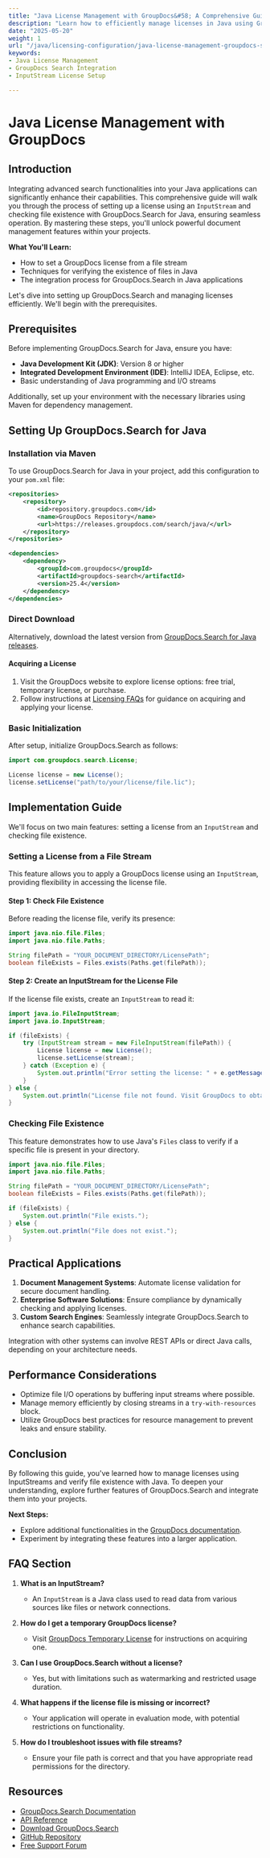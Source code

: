 ```yaml
---
title: "Java License Management with GroupDocs&#58; A Comprehensive Guide to Integration and Configuration"
description: "Learn how to efficiently manage licenses in Java using GroupDocs.Search, including setting up via InputStream and verifying file existence."
date: "2025-05-20"
weight: 1
url: "/java/licensing-configuration/java-license-management-groupdocs-search-setup/"
keywords:
- Java License Management
- GroupDocs Search Integration
- InputStream License Setup

---
```



# Java License Management with GroupDocs

## Introduction

Integrating advanced search functionalities into your Java applications can significantly enhance their capabilities. This comprehensive guide will walk you through the process of setting up a license using an `InputStream` and checking file existence with GroupDocs.Search for Java, ensuring seamless operation. By mastering these steps, you'll unlock powerful document management features within your projects.

**What You'll Learn:**
- How to set a GroupDocs license from a file stream
- Techniques for verifying the existence of files in Java
- The integration process for GroupDocs.Search in Java applications

Let's dive into setting up GroupDocs.Search and managing licenses efficiently. We'll begin with the prerequisites.

## Prerequisites

Before implementing GroupDocs.Search for Java, ensure you have:
- **Java Development Kit (JDK)**: Version 8 or higher
- **Integrated Development Environment (IDE)**: IntelliJ IDEA, Eclipse, etc.
- Basic understanding of Java programming and I/O streams

Additionally, set up your environment with the necessary libraries using Maven for dependency management.

## Setting Up GroupDocs.Search for Java

### Installation via Maven

To use GroupDocs.Search for Java in your project, add this configuration to your `pom.xml` file:

```xml
<repositories>
    <repository>
        <id>repository.groupdocs.com</id>
        <name>GroupDocs Repository</name>
        <url>https://releases.groupdocs.com/search/java/</url>
    </repository>
</repositories>

<dependencies>
    <dependency>
        <groupId>com.groupdocs</groupId>
        <artifactId>groupdocs-search</artifactId>
        <version>25.4</version>
    </dependency>
</dependencies>
```

### Direct Download

Alternatively, download the latest version from [GroupDocs.Search for Java releases](https://releases.groupdocs.com/search/java/).

#### Acquiring a License
1. Visit the GroupDocs website to explore license options: free trial, temporary license, or purchase.
2. Follow instructions at [Licensing FAQs](https://purchase.groupdocs.com/faqs/licensing) for guidance on acquiring and applying your license.

### Basic Initialization

After setup, initialize GroupDocs.Search as follows:

```java
import com.groupdocs.search.License;

License license = new License();
license.setLicense("path/to/your/license/file.lic");
```

## Implementation Guide

We'll focus on two main features: setting a license from an `InputStream` and checking file existence.

### Setting a License from a File Stream

This feature allows you to apply a GroupDocs license using an `InputStream`, providing flexibility in accessing the license file.

#### Step 1: Check File Existence
Before reading the license file, verify its presence:

```java
import java.nio.file.Files;
import java.nio.file.Paths;

String filePath = "YOUR_DOCUMENT_DIRECTORY/LicensePath";
boolean fileExists = Files.exists(Paths.get(filePath));
```

#### Step 2: Create an InputStream for the License File
If the license file exists, create an `InputStream` to read it:

```java
import java.io.FileInputStream;
import java.io.InputStream;

if (fileExists) {
    try (InputStream stream = new FileInputStream(filePath)) {
        License license = new License();
        license.setLicense(stream);
    } catch (Exception e) {
        System.out.println("Error setting the license: " + e.getMessage());
    }
} else {
    System.out.println("License file not found. Visit GroupDocs to obtain a license.");
}
```

### Checking File Existence
This feature demonstrates how to use Java's `Files` class to verify if a specific file is present in your directory.

```java
import java.nio.file.Files;
import java.nio.file.Paths;

String filePath = "YOUR_DOCUMENT_DIRECTORY/LicensePath";
boolean fileExists = Files.exists(Paths.get(filePath));

if (fileExists) {
    System.out.println("File exists.");
} else {
    System.out.println("File does not exist.");
}
```

## Practical Applications

1. **Document Management Systems**: Automate license validation for secure document handling.
2. **Enterprise Software Solutions**: Ensure compliance by dynamically checking and applying licenses.
3. **Custom Search Engines**: Seamlessly integrate GroupDocs.Search to enhance search capabilities.

Integration with other systems can involve REST APIs or direct Java calls, depending on your architecture needs.

## Performance Considerations
- Optimize file I/O operations by buffering input streams where possible.
- Manage memory efficiently by closing streams in a `try-with-resources` block.
- Utilize GroupDocs best practices for resource management to prevent leaks and ensure stability.

## Conclusion

By following this guide, you've learned how to manage licenses using InputStreams and verify file existence with Java. To deepen your understanding, explore further features of GroupDocs.Search and integrate them into your projects.

**Next Steps:**
- Explore additional functionalities in the [GroupDocs documentation](https://docs.groupdocs.com/search/java/).
- Experiment by integrating these features into a larger application.

## FAQ Section

1. **What is an InputStream?**
   - An `InputStream` is a Java class used to read data from various sources like files or network connections.

2. **How do I get a temporary GroupDocs license?**
   - Visit [GroupDocs Temporary License](https://purchase.groupdocs.com/temporary-license) for instructions on acquiring one.

3. **Can I use GroupDocs.Search without a license?**
   - Yes, but with limitations such as watermarking and restricted usage duration.

4. **What happens if the license file is missing or incorrect?**
   - Your application will operate in evaluation mode, with potential restrictions on functionality.

5. **How do I troubleshoot issues with file streams?**
   - Ensure your file path is correct and that you have appropriate read permissions for the directory.

## Resources
- [GroupDocs.Search Documentation](https://docs.groupdocs.com/search/java/)
- [API Reference](https://reference.groupdocs.com/search/java)
- [Download GroupDocs.Search](https://releases.groupdocs.com/search/java/)
- [GitHub Repository](https://github.com/groupdocs-search/GroupDocs.Search-for-Java)
- [Free Support Forum](https://forum.groupdocs.com/c/search/10)
